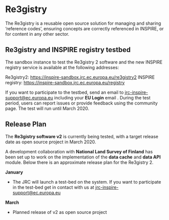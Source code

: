 # Re3gistry

The Re3gistry is a reusable open source solution for managing and sharing ‘reference codes’, ensuring concepts are correctly referenced in INSPIRE, or for content in any other sector.

## Re3gistry and INSPIRE registry testbed

The sandbox instance to test the Re3gistry 2 software and the new INSPIRE registry service is available at the following addresses:

Re3gistry2: https://inspire-sandbox.jrc.ec.europa.eu/re3gistry2
INSPIRE registry: https://inspire-sandbox.jrc.ec.europa.eu/registry

If you want to participate to the testbed, send an email to jrc-inspire-support@ec.europa.eu including your **EU Login** email .
During the test period, users can report issues or provide feedback using the community page.
The test will run until March 2020.

## Release Plan

The **Re3gistry software v2** is currently being tested, with a target release date as open source project in March 2020.

A development collaboration with **National Land Survey of Finland** has been set up to work on the implementation of the **data cache** and **data API** module. Below there is an approximate release plan for the Re3gistry 2.

**January**

 - The JRC will launch a test-bed on the system. If you want to participate in the test-bed get in contact with us at jrc-inspire-support@ec.europa.eu

**March**

- Planned release of v2 as open source project
